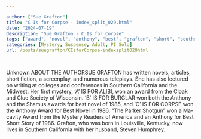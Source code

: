 ```yaml
---

author: ["Sue Grafton"]
title: "C Is for Corpse - index_split_029.html"
date: "2024-07-19"
description: "Sue Grafton - C Is for Corpse"
tags: ["award", "novel", "anthony", "best", "grafton", "short", "southern", "california", "mystery", "unknown", "authorsue", "written", "article", "fiction", "screenplay", "numerous", "teleplays", "also", "lectured", "writing", "college", "conference", "midwest", "first", "alibi"]
categories: [Mystery, Suspense, Adult, PI Solo]
url: /posts/suegrafton/CIsforCorpse-indexsplit029html

---
```



Unknown
ABOUT THE AUTHORSUE GRAFTON has written novels, articles, short fiction, a screenplay, and numerous teleplays. She has also lectured on writing at colleges and conferences in Southern California and the Midwest. Her first mystery, ‘A’ IS FOR ALIBI, won an award from the Cloak and Clue Society of Wisconsin. ‘B’ IS FOR BURGLAR won both the Anthony and the Shamus awards for best novel of 1985, and ‘C’ IS FOR CORPSE won the Anthony Award for Best Novel in 1986. “The Parker Shotgun” won a Ma-cavity Award from the Mystery Readers of America and an Anthony for Best Short Story of 1986. Grafton, who was born in Louisville, Kentucky, now lives in Southern California with her husband, Steven Humphrey.
